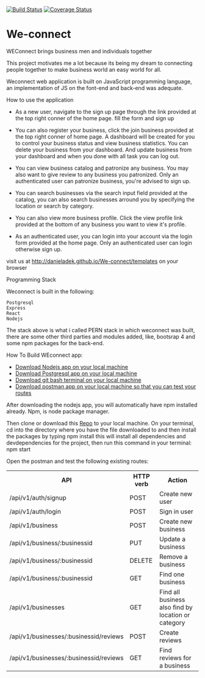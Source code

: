 [![Build Status](https://travis-ci.org/DanielAdek/We-connect.svg?branch=develop)](https://travis-ci.org/DanielAdek/We-connect?branch=develop)
[![Coverage Status](https://coveralls.io/repos/github/DanielAdek/We-connect/badge.svg?branch=develop)](https://coveralls.io/github/DanielAdek/We-connect?branch=develop)

# We-connect
WEConnect brings business men and individuals together

This project motivates me a lot because its being my dream to connecting people together to make business world an easy world for all.

Weconnect web application is built on JavaScript programming language, an implementation of JS on the font-end and back-end was adequate.

How to use the application
* As a new user, navigate to the sign up page through the link provided at the top right conner of the home page.
fill the form and sign up

* You can also register your business, click the join business provided at the top right conner of home page. A dashboard will be created for you to control your business status and view business statistics. You can delete your business from your dashboard. And update business from your dashboard and when you done with all task you can log out.

* You can view business catalog and patronize any business. You may also want to give review to any business you patronized. Only an authenticated user can patronize business, you're advised to sign up.

* You can search businesses via the search input field provided at the catalog, you can also search businesses arround you by specifying the location or search by category.

* You can also view more business profile. Click the view profile link provided at the bottom of any business you want to view it's profile.

* As an authenticated user, you can login into your account via the login form provided at the home page. Only an authenticated user can login otherwise sign up.

visit us at http://danieladek.github.io/We-connect/templates on your browser

Programming Stack

Weconnect is built in the following:

    Postgresql
    Express
    React
    Nodejs
The stack above is what i called PERN stack in which weconnect was built, there are some other third parties and modules added, like, bootsrap 4 and some npm packages for the back-end.

How To Build WEconnect app:
    <ul>
        <li><a href="https://nodejs.org/en/download/">Download Nodejs app on your local machine</a></li>
         <li><a href="https://www.enterprisedb.com/downloads/postgres-postgresql-downloads">Download Postgresql app on your local machine</a></li>
    <li><a href="https://git-scm.com/downloads">Download git bash terminal on your local machine</a></li>
    <li><a href="https://www.getpostman.com/apps">Download postman app on your local machine so that you can test your routes</a></li>
    </ul>
After downloading the nodejs app, you will automatically have npm installed already. Npm, is node package manager.

Then clone or download this <a href="https://github.com/DanielAdek/We-connect.git">Repo</a> to your local machine. On your terminal, cd into the directory where you have the file downloaded to and then install the packages by typing
    npm install
this will install all dependencies and devdependencies for the project, then run this command in your terminal:
    npm start

Open the postman and test the following existing routes:
<table>
    <tr>
        <th>API</th>
        <th>HTTP verb</th>
        <th>Action</th>
    </tr>
    <tr>
        <td>/api/v1/auth/signup</td>
        <td>POST</td>
        <td>Create new user</td>
    </tr>
    <tr>
        <td>/api/v1/auth/login</td>
        <td>POST</td>
        <td>Sign in user</td>
    </tr>
    <tr>
        <td>/api/v1/business</td>
        <td>POST</td>
        <td>Create new business</td>
    </tr>
    <tr>
        <td>/api/v1/business/:businessid</td>
        <td>PUT</td>
        <td>Update a business</td>
    </tr>
    <tr>
        <td>/api/v1/business/:businessid</td>
        <td>DELETE</td>
        <td>Remove a business</td>
    </tr>
    <tr>
        <td>/api/v1/business/:businessid</td>
        <td> GET</td>
        <td>Find one business</td>
    </tr>
    <tr>
        <td>/api/v1/businesses</td>
        <td>GET</td>
        <td>Find all business also find by location or category</td>
    </tr>
    <tr>
        <td>/api/v1/businesses/:businessid/reviews</td>
        <td>POST</td>
        <td>Create reviews</td>
    </tr>
    <tr>
        <td>/api/v1/businesses/:businessid/reviews</td>
        <td>GET</td>
        <td>Find reviews for a business</td>
    </tr>
</table>
